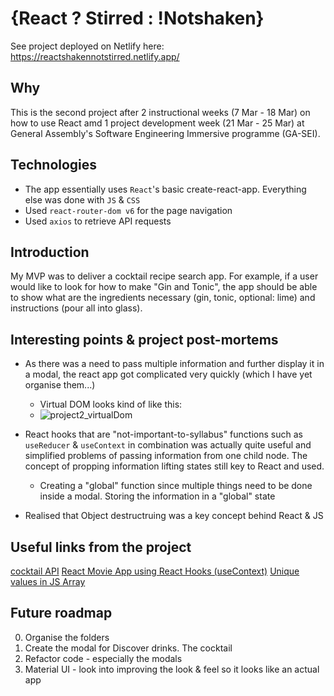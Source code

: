 # {React ? Stirred : !Notshaken}

See project deployed on Netlify here: https://reactshakennotstirred.netlify.app/

## Why

This is the second project after 2 instructional weeks (7 Mar - 18 Mar) on how to use React amd 1 project development week (21 Mar - 25 Mar) at General Assembly's Software Engineering Immersive programme (GA-SEI).

## Technologies

- The app essentially uses `React`'s basic create-react-app. Everything else was done with `JS` & `CSS`
- Used `react-router-dom v6` for the page navigation
- Used `axios` to retrieve API requests

## Introduction

My MVP was to deliver a cocktail recipe search app. For example, if a user would like to look for how to make "Gin and Tonic", the app should be able to show what are the ingredients necessary (gin, tonic, optional: lime) and instructions (pour all into glass).

## Interesting points & project post-mortems

- As there was a need to pass multiple information and further display it in a modal, the react app got complicated very quickly (which I have yet organise them...)

  - Virtual DOM looks kind of like this:
  - ![project2_virtualDom](https://user-images.githubusercontent.com/16322250/160202279-23fe78cd-2122-4bf4-abd6-c02302d1ebde.png)


- React hooks that are "not-important-to-syllabus" functions such as `useReducer` & `useContext` in combination was actually quite useful and simplified problems of passing information from one child node. The concept of propping information lifting states still key to React and used.

  - Creating a "global" function since multiple things need to be done inside a modal. Storing the information in a "global" state

- Realised that Object destructruing was a key concept behind React & JS

## Useful links from the project

[cocktail API](https://www.thecocktaildb.com/api.php)
[React Movie App using React Hooks (useContext)](https://youtu.be/1eO_hNYzaSc)
[Unique values in JS Array](https://stackoverflow.com/questions/1960473/get-all-unique-values-in-a-javascript-array-remove-duplicates)

## Future roadmap

0. Organise the folders
1. Create the modal for Discover drinks. The cocktail
2. Refactor code - especially the modals
3. Material UI - look into improving the look & feel so it looks like an actual app
